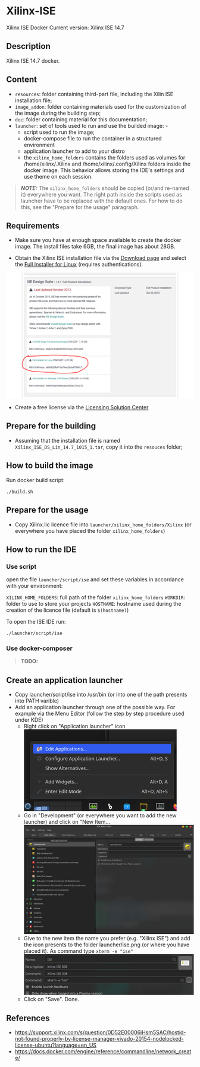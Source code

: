 Xilinx-ISE
===============================================================================

Xilinx ISE Docker 
Current version: Xilinx ISE 14.7

Description
-------------------------------------------------------------------------------

Xilinx ISE 14.7 docker.

Content
-------------------------------------------------------------------------------

- ``resources``: folder containing third-part file, including the Xilin ISE installation file;
- ``image_addon``: folder containing materials used for the customization of the image during the building step;
- ``doc``: folder containing material for this documentation;
- ``launcher``: set of tools used to run and use the builded image: -
  - script used to run the image;
  - docker-compose file to run the container in a structured environment
  - application launcher to add to your distro
  - the ``xilinx_home_folders``  contains the folders used as volumes for /home/xilinx/.Xilinx and /home/xilinx/.config/Xilinx folders inside the docker image. This behavior allows storing the IDE's settings and use theme on each session.

> **_NOTE:_**  The ``xilinx_home_folders`` should be copied (or/and re-named it) everywhere you want. The right path inside the scripts used as launcher have to be replaced with the default ones. For how to do this, see the "Prepare for the usage" paragraph.


Requirements
-------------------------------------------------------------------------------

- Make sure you have at enough space available to create the docker image. The install files take 6GB, the final image has about 28GB.

- Obtain the Xilinx ISE installation file via the [Download page](https://www.xilinx.com/support/download/index.html/content/xilinx/en/downloadNav/vivado-design-tools/archive-ise.html) and select the [Full Installer for Linux](https://www.xilinx.com/member/forms/download/xef.html?filename=Xilinx_ISE_DS_Lin_14.7_1015_1.tar) (requires authentications).

![image](doc/installer_website.png)

- Create a free license via the [Licensing Solution Center](https://www.xilinx.com/getlicense)


Prepare for the building
-------------------------------------------------------------------------------

- Assuming that the installation file is named ``Xilinx_ISE_DS_Lin_14.7_1015_1.tar``, copy it into the ``resouces`` folder;


How to build the image
-------------------------------------------------------------------------------

Run docker build script:
```
./build.sh
```

Prepare for the usage
-------------------------------------------------------------------------------

- Copy Xilinx.lic licence file into ```launcher/xilinx_home_folders/Xilinx``` (or everywhere you have placed the folder ``xilinx_home_folders``)


How to run the IDE
-------------------------------------------------------------------------------

### Use script

open the file ``launcher/script/ise`` and set these variables in accordance with your environment:

``XILINX_HOME_FOLDERS``: full path of the folder ``xilinx_home_folders``
``WORKDIR``: folder to use to store your projects
``HOSTNAME``: hostname used during the creation of the licence file (default is ```$(hostname)```)

To open the ISE IDE run:

```
./launcher/script/ise
```

### Use docker-composer

> **TODO:**

Create an application launcher
-------------------------------------------------------------------------------

- Copy launcher/script/ise into /usr/bin (or into one of the path presents into PATH varible)
- Add an application launcher through one of the possible way. For example via the Menu Editor (follow the step by step procedure used under KDE)
    - Right click on "Application launcher" icon
![image](doc/app_launcher_01.png)
    - Go in "Development" (or everywhere you want to add the new launcher) and
click on "New Item...
![image](doc/app_launcher_02.png)
    - Give to the new item the name you prefer (e.g. "Xilinx ISE") and add the icon presents to the folder launcher/ise.png (or where you have placed it). As command type ```xterm -e "ise"```
![image](doc/app_launcher_03.png)
    - Click on "Save". Done.

References
-------------------------------------------------------------------------------

- https://support.xilinx.com/s/question/0D52E00006iHsm5SAC/hostid-not-found-properly-by-license-manager-vivado-20154-nodelocked-license-ubuntu?language=en_US
- https://docs.docker.com/engine/reference/commandline/network_create/
